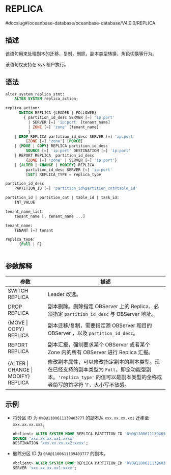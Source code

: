 # REPLICA 
#docslug#/oceanbase-database/oceanbase-database/V4.0.0/REPLICA


## 描述 

该语句用来处理副本的迁移，复制，删除，副本类型转换，角色切换等行为。

该语句仅支持在 sys 租户执行。

## 语法 

```sql
alter_system_replica_stmt:
    ALTER SYSTEM replica_action;

replica_action:
      SWITCH REPLICA {LEADER | FOLLOWER}
        { partition_id_desc SERVER [=] 'ip:port' 
          | SERVER [=] 'ip:port' [tenant_name] 
          | ZONE [=] 'zone' [tenant_name]
          }
    | DROP REPLICA partition_id_desc SERVER [=] 'ip:port'
         [ZONE [=] 'zone'] [FORCE]
    | {MOVE | COPY} REPLICA partition_id_desc 
         SOURCE [=] 'ip:port' DESTINATION [=] 'ip:port'
    | REPORT REPLICA  partition_id_desc 
         {ZONE [=] 'zone' | SERVER [=] 'ip:port'}
    | {ALTER | CHANGE | MODIFY} REPLICA 
         partition_id_desc SERVER [=] 'ip:port'
         [SET] REPLICA_TYPE = replica_type

partition_id_desc
    PARTITION_ID [=] 'partition_id%partition_cnt@table_id' 

partition_id | partition_cnt | table_id | task_id:
    INT_VALUE

tenant_name_list:
    tenant_name [, tenant_name ...]

tenant_name:
    TENANT [=] tenant

replica_type:
      {Full | F}
    
```

## 参数解释 

|               **参数**              |         **描述**              |
|-------------------------------------|---------------------------------|
| SWITCH REPLICA                      | Leader 改选。    |
| DROP REPLICA                        | 副本删除。删除指定 OBServer 上的 Replica，必须指定 `partition_id_desc` 与 OBServer 地址。    |
| {MOVE \| COPY} REPLICA              | 副本迁移/复制，需要指定源 OBServer 和目的 OBServer ，以及 `partition_id_desc`。  |
| REPORT REPLICA                      | 副本汇报，强制要求某个 OBServer 或者某个 Zone 内的所有 OBServer 进行 Replica 汇报。 |
| {ALTER \| CHANGE \| MODIFY} REPLICA | 修改副本属性，可以修改指定副本的副本类型。现在已经支持的副本类型为 `Full`，即全功能型副本。`'replica_type'` 的值可以是副本类型的全称或者简写的首字符 '`F`，大小写不敏感。 |


## 示例 

* 将分区 ID 为 `0%0@1100611139403777` 的副本从 `xxx.xx.xx.xx1` 迁移至 `xxx.xx.xx.xx2`。

  ```sql
  obclient> ALTER SYSTEM MOVE REPLICA PARTITION_ID '0%0@1100611139403777'
  SOURCE 'xxx.xx.xx.xx1:xxxx'
  DESTINATION 'xxx.xx.xx.xx2:xxxx';
  ```

* 删除分区 ID 为 `0%0@1100611139403777` 的副本。

  ```sql
  obclient> ALTER SYSTEM DROP REPLICA PARTITION_ID '0%0@1100611139403777'
  SERVER 'xxx.xx.xx.xx1:xxxx';
  ```
  



